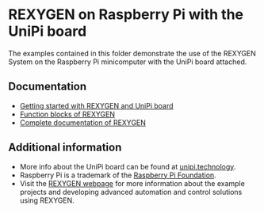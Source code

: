REXYGEN on Raspberry Pi with the UniPi board
=======================================================

The examples contained in this folder demonstrate the use of the REXYGEN System on the Raspberry Pi minicomputer with the UniPi board attached.

## Documentation ##

- [Getting started with REXYGEN and UniPi board](https://www.rexygen.com/doc/PDF/ENGLISH/RexygenGettingStarted_UniPi_ENG.pdf)
- [Function blocks of REXYGEN](https://www.rexygen.com/doc/PDF/ENGLISH/BRef_ENG.pdf)
- [Complete documentation of REXYGEN](http://www.rexygen.com/documentation-and-support)

## Additional information ##

- More info about the UniPi board can be found at [unipi.technology](http://www.unipi.technology).
- Raspberry Pi is a trademark of the [Raspberry Pi Foundation](http://www.raspberrypi.org).
- Visit the [REXYGEN webpage](http://www.rexygen.com) 
for more information about the example projects and developing advanced 
automation and control solutions using REXYGEN.